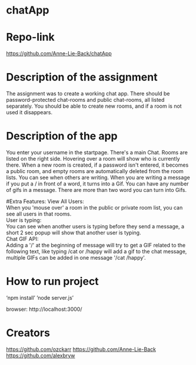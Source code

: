 # chatApp

# Repo-link
https://github.com/Anne-Lie-Back/chatApp

# Description of the assignment
The assignment was to create a working chat app. There should be password-protected chat-rooms and public chat-rooms, all listed separately. You should be able to create new rooms, and if a room is not used it disappears.  

# Description of the app
You enter your username in the startpage. There's a main Chat. Rooms are listed on the right side. Hovering over a room will show who is currently there. When a new room is created, if a password isn't entered, it becomes a public room, and empty rooms are automatically deleted from the room lists. You can see when others are writing. When you are writing a message if you put a / in front of a word, it turns into a Gif. You can have any number of gifs in a message. There are more than two word you can turn into Gifs.  
  
#Extra Features: 
View All Users:  
When you 'mouse over' a room in the public or private room list, you can see all users in that rooms.  
User is typing:  
You can see when another users is typing before they send a message, a short 2 sec popup will show that another user is typing.  
Chat GIF API:  
Adding a '/' at the beginning of message will try to get a GIF related to the following text, like typing /cat or /happy will add a gif to the chat message, multiple GIFs can be added in one message '/cat /happy'.  

# How to run project

‘npm install’ 
’node server.js’

browser:
http://localhost:3000/

# Creators
https://github.com/ozckarr 
https://github.com/Anne-Lie-Back 
https://github.com/alexbryw 